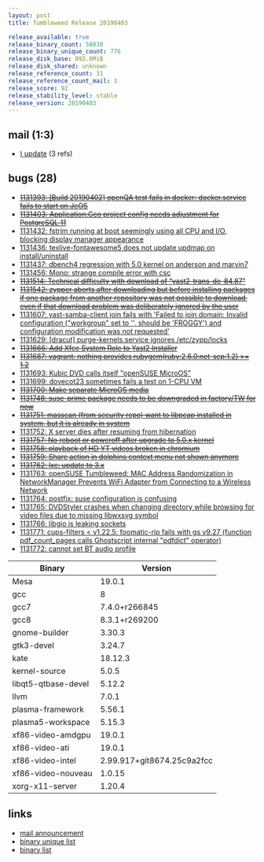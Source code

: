 ```yaml
---
layout: post
title: Tumbleweed Release 20190403

release_available: true
release_binary_count: 58030
release_binary_unique_count: 776
release_disk_base: 892.6MiB
release_disk_shared: unknown
release_reference_count: 31
release_reference_count_mail: 3
release_score: 92
release_stability_level: stable
release_version: 20190403
---
```


## mail (1:3)

- [) update](https://lists.opensuse.org/opensuse-factory/2019-04/msg00128.html) (3 refs)

## bugs (28)

<!--more-->

- ~~[1131393: \[Build 20190402\] openQA test fails in docker: docker.service fails to start on JeOS](https://bugzilla.opensuse.org/show_bug.cgi?id=1131393)~~
- ~~[1131403: Application:Geo project config needs adjustment for PostgreSQL 11](https://bugzilla.opensuse.org/show_bug.cgi?id=1131403)~~
- [1131432: fstrim running at boot seemingly using all CPU and I/O, blocking display manager appearance](https://bugzilla.opensuse.org/show_bug.cgi?id=1131432)
- [1131436: texlive-fontawesome5 does not update updmap on install/uninstall](https://bugzilla.opensuse.org/show_bug.cgi?id=1131436)
- [1131437: dbench4 regression with 5.0 kernel on anderson and marvin7](https://bugzilla.opensuse.org/show_bug.cgi?id=1131437)
- [1131456: Mono: strange compile error with csc](https://bugzilla.opensuse.org/show_bug.cgi?id=1131456)
- ~~[1131514: Technical difficulty with download of “yast2-trans-de-84.87”](https://bugzilla.opensuse.org/show_bug.cgi?id=1131514)~~
- ~~[1131542: zypper aborts after downloading but before installing packages if one package from another repository was not possible to download, even if that download problem was deliberately ignored by the user](https://bugzilla.opensuse.org/show_bug.cgi?id=1131542)~~
- [1131607: yast-samba-client join fails with 'Failed to join domain: Invalid configuration ("workgroup" set to '', should be 'FROGGY') and configuration modification was not requested'](https://bugzilla.opensuse.org/show_bug.cgi?id=1131607)
- [1131629: \[dracut\] purge-kernels.service ignores /etc/zypp/locks](https://bugzilla.opensuse.org/show_bug.cgi?id=1131629)
- ~~[1131666: Add Xfce System Role to Yast2 Installer](https://bugzilla.opensuse.org/show_bug.cgi?id=1131666)~~
- ~~[1131687: vagrant: nothing provides rubygem(ruby:2.6.0:net-scp:1.2) >= 1.2](https://bugzilla.opensuse.org/show_bug.cgi?id=1131687)~~
- [1131693: Kubic DVD calls itself "openSUSE MicroOS"](https://bugzilla.opensuse.org/show_bug.cgi?id=1131693)
- [1131699: dovecot23 sometimes fails a test on 1-CPU VM](https://bugzilla.opensuse.org/show_bug.cgi?id=1131699)
- ~~[1131700: Make separate MicroOS media](https://bugzilla.opensuse.org/show_bug.cgi?id=1131700)~~
- ~~[1131748: suse-prime package needs to be downgraded in factory/TW for now](https://bugzilla.opensuse.org/show_bug.cgi?id=1131748)~~
- ~~[1131751: masscan (from security repo) want to libpcap installed in system, but it is already in system](https://bugzilla.opensuse.org/show_bug.cgi?id=1131751)~~
- [1131752: X server dies after resuming from hibernation](https://bugzilla.opensuse.org/show_bug.cgi?id=1131752)
- ~~[1131757: No reboot or poweroff after upgrade to 5.0.x kernel](https://bugzilla.opensuse.org/show_bug.cgi?id=1131757)~~
- ~~[1131758: playback of HD YT videos broken in chromium](https://bugzilla.opensuse.org/show_bug.cgi?id=1131758)~~
- ~~[1131759: Share action in dolphins context menu not shown anymore](https://bugzilla.opensuse.org/show_bug.cgi?id=1131759)~~
- ~~[1131762: lxc: update to 3.x](https://bugzilla.opensuse.org/show_bug.cgi?id=1131762)~~
- [1131763: openSUSE Tumbleweed: MAC Address Randomization in NetworkManager Prevents WiFi Adapter from Connecting to a Wireless Network](https://bugzilla.opensuse.org/show_bug.cgi?id=1131763)
- [1131764: postfix: suse configuration is confusing](https://bugzilla.opensuse.org/show_bug.cgi?id=1131764)
- [1131765: DVDStyler crashes when changing directory while browsing for video files due to missing libwxsvg symbol](https://bugzilla.opensuse.org/show_bug.cgi?id=1131765)
- [1131766: libgio is leaking sockets](https://bugzilla.opensuse.org/show_bug.cgi?id=1131766)
- [1131771: cups-filters < v1.22.5: foomatic-rip fails with gs v9.27 (function pdf_count_pages calls Ghostscript internal "pdfdict" operator)](https://bugzilla.opensuse.org/show_bug.cgi?id=1131771)
- [1131772: cannot set BT audio profile](https://bugzilla.opensuse.org/show_bug.cgi?id=1131772)

Binary | Version
--- | ---
Mesa | 19.0.1
gcc | 8
gcc7 | 7.4.0+r266845
gcc8 | 8.3.1+r269200
gnome-builder | 3.30.3
gtk3-devel | 3.24.7
kate | 18.12.3
kernel-source | 5.0.5
libqt5-qtbase-devel | 5.12.2
llvm | 7.0.1
plasma-framework | 5.56.1
plasma5-workspace | 5.15.3
xf86-video-amdgpu | 19.0.1
xf86-video-ati | 19.0.1
xf86-video-intel | 2.99.917+git8674.25c9a2fcc
xf86-video-nouveau | 1.0.15
xorg-x11-server | 1.20.4

## links

- [mail announcement](https://lists.opensuse.org/opensuse-factory/2019-04/msg00096.html)
- [binary unique list](http://download.opensuse.org/history/20190403/rpm.unique.list)
- [binary list](http://download.opensuse.org/history/20190403/rpm.list)
